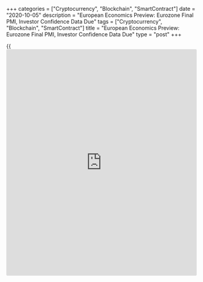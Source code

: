 +++
categories = ["Cryptocurrency", "Blockchain", "SmartContract"]
date = "2020-10-05"
description = "European Economics Preview: Eurozone Final PMI, Investor Confidence Data Due"
tags = ["Cryptocurrency", "Blockchain", "SmartContract"]
title = "European Economics Preview: Eurozone Final PMI, Investor Confidence Data Due"
type = "post"
+++

{{<iframe id="large-banner" src="https://www.bounty.group/#slide=18.0" width="100%" height="600" scrolling="no" style="border: 0px solid rgb(216, 221, 230); border-radius: 3px;">}}

Final Purchasing Managers' survey results, [investor](https://www.fintechee.com/tutorial-for-forex-trading/investor-mode/) confidence and
retail sales from euro area are due on Monday, headlining a busy day for
the European economic [news](https://www.letsplayfx.com/blog/forex-news-website/).

At 3.00 am ET, consumer and producer prices from Turkey and retail sales
from Hungary are due. Turkish inflation is forecast to rise to 12.13
percent in September from 11.77 percent in August.

At 3.15 am ET, Spain's services PMI data is due. The index is expected
to fall to 46.3 in September from 47.7 in August.

At 3.45 am ET, composite PMI figures from Italy are due. Economists
forecast the services indicator to drop to 46.6 from 47.1 in August.

Thereafter, final PMI reports are due from France and Germany at 3.50
and 3.55 am ET, respectively.

At 4.00 am ET, IHS Markit releases euro area composite PMI survey data.
The score is seen at 50.1 in September, unchanged from the flash
estimate.

Half an hour later, UK IHS Markit/CIPS composite PMI data is due. The UK
composite output index is forecast to fall to 55.7 in September, as
initially estimated, from 59.1 in August.

In the meantime, Eurozone Sentix [investor](https://www.fintechee.com/tutorial-for-forex-trading/investor-mode/) confidence survey results are
due. Economists expect the index to fall to -9.5 in October from -8.0 in
September.  
  
At 5.00 am ET, Eurostat is scheduled to issue euro area retail sales
data for August. Sales are forecast to climb 2.4 percent on month, in
contrast to a 1.3 percent drop in July.

For comments and feedback [contact](https://www.playgroundfx.com/contact/): editorial@rtt[news](https://www.letsplayfx.com/blog/forex-news-website/).com

[Economic News][1]

 **What parts of the world are seeing the best (and worst) economic
performances lately? Click[here][2] to check out our [Econ Scorecard][2]
and find out! See up-to-the-moment [ranking](https://www.playgroundfx.com/blog/crypto-exchange-ranking/)s for the best and worst
performers in [GDP][3], [unemployment rate][4], [inflation][2] and much
more.**

   1. www.rtt[news](https://www.letsplayfx.com/blog/forex-news-website/).com/Content/EconomicNews.aspx
   2. www.rtt[news](https://www.letsplayfx.com/blog/forex-news-website/).com/economic-scorecard/world-rank/CPI/highest-performance.aspx
   3. www.rtt[news](https://www.letsplayfx.com/blog/forex-news-website/).com/economic-scorecard/world-rank/GDP/highest-performance.aspx
   4. www.rtt[news](https://www.letsplayfx.com/blog/forex-news-website/).com/economic-scorecard/world-rank/unemployment-rate/lowest-performance.aspx